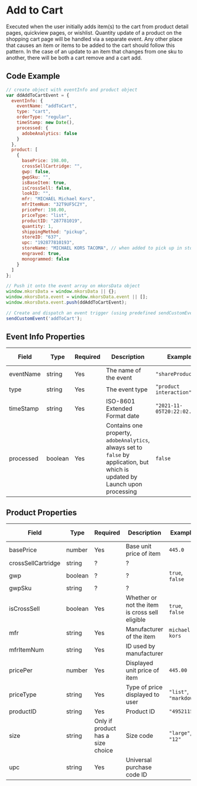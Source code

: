 # Add to Cart
Executed when the user initially adds item(s) to the cart from product detail pages, quickview pages, or wishlist. Quantity update of a product on the shopping cart page will be handled via a separate event. Any other place that causes an item or items to be added to the cart should follow this pattern. In the case of an update to an item that changes from one sku to another, there will be both a cart remove and a cart add.

## Code Example

```javascript
// create object with eventInfo and product object
var ddAddToCartEvent = {
  eventInfo: {
    eventName: "addToCart",
    type: "cart",
    orderType: "regular",
    timeStamp: new Date(),
    processed: {
      adobeAnalytics: false
    }
  },
  product: [
    {
      basePrice: 198.00,
      crossSellCartridge: "",
      gwp: false,
      gwpSku: "",
      isBaseItem: true,
      isCrossSell: false,
      lookID: "",
      mfr: "MICHAEL Michael Kors",
      mfrItemNum: "32T9UF5C2Y",
      pricePer: 198.00,
      priceType: "list",
      productID: "287781019",
      quantity: 1,
      shippingMethod: "pickup",
      storeID: "637",
      upc: "192877810193",
      storeName: "MICHAEL KORS TACOMA", // when added to pick up in store
      engraved: true,
      monogrammed: false
    }
  ]
};

// Push it onto the event array on mkorsData object
window.mkorsData = window.mkorsData || {};
window.mkorsData.event = window.mkorsData.event || [];
window.mkorsData.event.push(ddAddToCartEvent);

// Create and dispatch an event trigger (using predefined sendCustomEvent function)
sendCustomEvent('addToCart');
```

## Event Info Properties
|Field|Type|Required|Description|Examples|Pattern|Min Length|Max Length|Min|Max|Multiple Of|
|-----|----|--------|-----------|--------|-------|----------|----------|---|---|-----------|
|eventName|string|Yes|The name of the event|`"shareProduct"`|
|type|string|Yes|The event type|`"product interaction"`|
|timeStamp|string|Yes|ISO-8601 Extended Format date|`"2021-11-05T20:22:02.707Z"`|
|processed|boolean|Yes|Contains one property, `adobeAnalytics`, always set to `false` by application, but which is updated by Launch upon processing|`false`|

## Product Properties
|Field|Type|Required|Description|Examples|Pattern|Min Length|Max Length|Min|Max|Multiple Of|
|-----|----|-----------|--------|-------|----------|----------|---|---|-----------|---|
|basePrice|number|Yes|Base unit price of item|`445.0`|
|crossSellCartridge|string|?|?|
|gwp|boolean|?|?|`true`, `false`
|gwpSku|string|?|?|
|isCrossSell|boolean|Yes|Whether or not the item is cross sell eligible|`true`, `false`|
|mfr|string|Yes|Manufacturer of the item|`michael kors`|
|mfrItemNum|string|Yes|ID used by manufacturer||
|pricePer|number|Yes|Displayed unit price of item|`445.00`|
|priceType|string|Yes|Type of price displayed to user|`"list"`, `"markdown"`|
|productID|string|Yes|Product ID|`"4952115"`|
|size|string|Only if product has a size choice|Size code|`"large"`, `"12"`|
|upc|string|Yes|Universal purchase code ID|